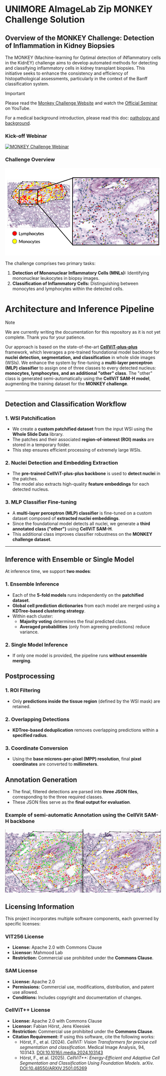# UNIMORE AImageLab Zip MONKEY Challenge Solution

## Overview of the MONKEY Challenge: Detection of Inflammation in Kidney Biopsies

The MONKEY (Machine-learning for Optimal detection of iNflammatory cells in the KidnEY) challenge aims to develop automated methods for detecting and classifying inflammatory cells in kidney transplant biopsies. This initiative seeks to enhance the consistency and efficiency of histopathological assessments, particularly in the context of the Banff classification system.

> [!IMPORTANT]  
> Please read the [Monkey Challenge Website](https://monkey.grand-challenge.org/) and watch the [Official Seminar](https://www.youtube.com/watch?v=A1uZmbYutYU) on YouTube.
>
> For a medical background introduction, please read this doc: [pathology and background](docs/medical_background_pathology.md).


### Kick-off Webinar

[![MONKEY Challenge Webinar](https://img.youtube.com/vi/A1uZmbYutYU/0.jpg)](https://www.youtube.com/watch?v=A1uZmbYutYU)


### Challenge Overview

![example challenge](media/images/classification_example.png)

The challenge comprises two primary tasks:

1. **Detection of Mononuclear Inflammatory Cells (MNLs):** Identifying mononuclear leukocytes in biopsy images.
2. **Classification of Inflammatory Cells:** Distinguishing between monocytes and lymphocytes within the detected cells.

# **Architecture and Inference Pipeline**

> [!NOTE]  
> We are currently writing the documentation for this repository as it is not yet complete. 
> Thank you for your patience.
>

Our approach is based on the state-of-the-art **[CellViT-plus-plus](https://github.com/TIO-IKIM/CellViT-plus-plus)** framework, which leverages a pre-trained foundational model backbone for **nuclei detection, segmentation, and classification** in whole slide images (WSIs). We enhance the system by fine-tuning a **multi-layer perceptron (MLP) classifier** to assign one of three classes to every detected nucleus: **monocytes, lymphocytes, and an additional "other" class**. The "other" class is generated semi-automatically using the **CellViT SAM-H model**, augmenting the training dataset for the **MONKEY challenge**.

---

## **Detection and Classification Workflow**

### **1. WSI Patchification**
- We create a **custom patchified dataset** from the input WSI using the **Whole Slide Data** library.
- The patches and their associated **region-of-interest (ROI) masks** are stored in a temporary folder.
- This step ensures efficient processing of extremely large WSIs.

### **2. Nuclei Detection and Embedding Extraction**
- The **pre-trained CellViT-plus-plus backbone** is used to **detect nuclei** in the patches.
- The model also extracts high-quality **feature embeddings** for each detected nucleus.

### **3. MLP Classifier Fine-tuning**
- A **multi-layer perceptron (MLP) classifier** is fine-tuned on a custom dataset composed of **extracted nuclei embeddings**.
- Since the foundational model detects all nuclei, we generate a **third annotated class ("other")** using **CellViT SAM-H**.
- This additional class improves classifier robustness on the **MONKEY challenge dataset**.

---

## **Inference with Ensemble or Single Model**
At inference time, we support **two modes**:

### **1. Ensemble Inference**
- Each of the **5-fold models** runs independently on the **patchified dataset**.
- **Global cell prediction dictionaries** from each model are merged using a **KDTree-based clustering strategy**.
- Within each cluster:
  - **Majority voting** determines the final predicted class.
  - **Averaged probabilities** (only from agreeing predictions) reduce variance.

### **2. Single Model Inference**
- If only one model is provided, the pipeline runs **without ensemble merging**.

## **Postprocessing**

### **1. ROI Filtering**
- Only **predictions inside the tissue region** (defined by the WSI mask) are retained.

### **2. Overlapping Detections**
- **KDTree-based deduplication** removes overlapping predictions within a **specified radius**.

### **3. Coordinate Conversion**
- Using the **base microns-per-pixel (MPP) resolution**, final **pixel coordinates** are converted to **millimeters**.

## **Annotation Generation**
- The final, filtered detections are parsed into **three JSON files**, corresponding to the three required classes.
- These JSON files serve as the **final output for evaluation**.


### Example of semi-automatic Annotation using the CellVit SAM-H backbone
![example_3_classes](./media/images/third_class_cellvit_automatic_annotation_comparison.png)

## Licensing Information

This project incorporates multiple software components, each governed by specific licenses:

### **VIT256 License**
- **License:** Apache 2.0 with Commons Clause
- **Licensor:** Mahmood Lab
- **Restriction:** Commercial use prohibited under the **Commons Clause**.

### **SAM License**
- **License:** Apache 2.0
- **Permissions:** Commercial use, modifications, distribution, and patent use allowed.
- **Conditions:** Includes copyright and documentation of changes.

### **CellViT++ License**
- **License:** Apache 2.0 with Commons Clause
- **Licensor:** Fabian Hörst, Jens Kleesiek
- **Restriction:** Commercial use prohibited under the **Commons Clause**.
- **Citation Requirement:** If using this software, cite the following works:
  - Hörst, F., et al. (2024). *CellViT: Vision Transformers for precise cell segmentation and classification*. Medical Image Analysis, 94, 103143. [DOI:10.1016/j.media.2024.103143](https://doi.org/10.1016/j.media.2024.103143)
  - Hörst, F., et al. (2025). *CellViT++: Energy-Efficient and Adaptive Cell Segmentation and Classification Using Foundation Models*. arXiv. [DOI:10.48550/ARXIV.2501.05269](https://doi.org/10.48550/ARXIV.2501.05269)
